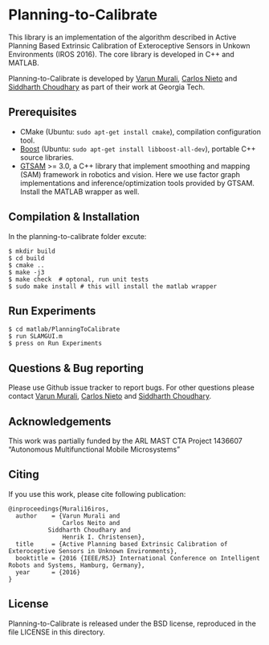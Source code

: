 Planning-to-Calibrate
===================================================
This library is an implementation of the algorithm described in Active Planning Based Extrinsic Calibration of Exteroceptive Sensors in Unkown Environments (IROS 2016). The core library is developed in C++
and MATLAB.

Planning-to-Calibrate is developed by [Varun Murali](mailto:varunmurali1@gmail.com), [Carlos Nieto](mailto:carlos.nieto@gmail.com) and [Siddharth Choudhary](mailto:siddharth.choudhary@gatech.edu) as part of their work at Georgia Tech. 

Prerequisites
------

- CMake (Ubuntu: `sudo apt-get install cmake`), compilation configuration tool.
- [Boost](http://www.boost.org/)  (Ubuntu: `sudo apt-get install libboost-all-dev`), portable C++ source libraries.
- [GTSAM](https://bitbucket.org/gtborg/gtsam) >= 3.0, a C++ library that implement smoothing and mapping (SAM) framework in robotics and vision.
Here we use factor graph implementations and inference/optimization tools provided by GTSAM. Install the MATLAB wrapper as well. 

Compilation & Installation
------

In the planning-to-calibrate folder excute:

```
$ mkdir build
$ cd build
$ cmake ..
$ make -j3
$ make check  # optonal, run unit tests
$ sudo make install # this will install the matlab wrapper
```

Run Experiments
------

```
$ cd matlab/PlanningToCalibrate
$ run SLAMGUI.m 
$ press on Run Experiments
```

Questions & Bug reporting
-----

Please use Github issue tracker to report bugs. For other questions please contact  [Varun Murali](mailto:varunmurali1@gmail.com), [Carlos Nieto](mailto:carlos.nieto@gmail.com) and [Siddharth Choudhary](mailto:siddharth.choudhary@gatech.edu).

Acknowledgements
----
This work was partially funded by the ARL MAST CTA
Project 1436607 “Autonomous Multifunctional Mobile Microsystems”

Citing
-----

If you use this work, please cite following publication:

```
@inproceedings{Murali16iros,
  author    = {Varun Murali and
               Carlos Neito and
	       Siddharth Choudhary and
               Henrik I. Christensen},
  title     = {Active Planning based Extrinsic Calibration of Exteroceptive Sensors in Unknown Environments},
  booktitle = {2016 {IEEE/RSJ} International Conference on Intelligent Robots and Systems, Hamburg, Germany},
  year      = {2016}
}
```


License
-----

Planning-to-Calibrate is released under the BSD license, reproduced in the file LICENSE in this directory.
